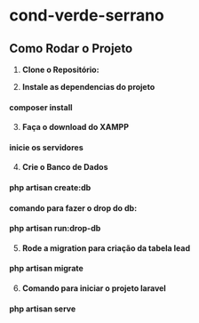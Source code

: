 # cond-verde-serrano

## Como Rodar o Projeto

1. **Clone o Repositório:**

2. **Instale as dependencias do projeto**

#### composer install

3. **Faça o download do XAMPP**
#### inicie os servidores 

4. **Crie o Banco de Dados**
#### php artisan create:db

#### comando para fazer o drop do db: 
#### php artisan run:drop-db

5. **Rode a migration para criação da tabela lead**
#### php artisan migrate

6. **Comando para iniciar o projeto laravel**
#### php artisan serve
